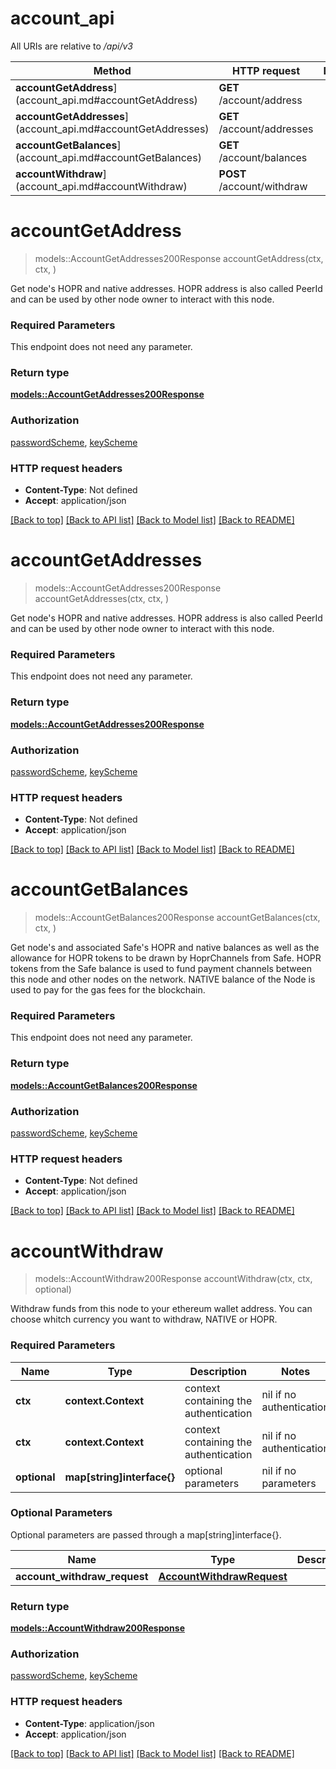 # account_api

All URIs are relative to */api/v3*

Method | HTTP request | Description
------------- | ------------- | -------------
**accountGetAddress**](account_api.md#accountGetAddress) | **GET** /account/address | 
**accountGetAddresses**](account_api.md#accountGetAddresses) | **GET** /account/addresses | 
**accountGetBalances**](account_api.md#accountGetBalances) | **GET** /account/balances | 
**accountWithdraw**](account_api.md#accountWithdraw) | **POST** /account/withdraw | 


# **accountGetAddress**
> models::AccountGetAddresses200Response accountGetAddress(ctx, ctx, )


Get node's HOPR and native addresses. HOPR address is also called PeerId and can be used by other node owner to interact with this node.

### Required Parameters
This endpoint does not need any parameter.

### Return type

[**models::AccountGetAddresses200Response**](accountGetAddresses_200_response.md)

### Authorization

[passwordScheme](../README.md#passwordScheme), [keyScheme](../README.md#keyScheme)

### HTTP request headers

 - **Content-Type**: Not defined
 - **Accept**: application/json

[[Back to top]](#) [[Back to API list]](../README.md#documentation-for-api-endpoints) [[Back to Model list]](../README.md#documentation-for-models) [[Back to README]](../README.md)

# **accountGetAddresses**
> models::AccountGetAddresses200Response accountGetAddresses(ctx, ctx, )


Get node's HOPR and native addresses. HOPR address is also called PeerId and can be used by other node owner to interact with this node.

### Required Parameters
This endpoint does not need any parameter.

### Return type

[**models::AccountGetAddresses200Response**](accountGetAddresses_200_response.md)

### Authorization

[passwordScheme](../README.md#passwordScheme), [keyScheme](../README.md#keyScheme)

### HTTP request headers

 - **Content-Type**: Not defined
 - **Accept**: application/json

[[Back to top]](#) [[Back to API list]](../README.md#documentation-for-api-endpoints) [[Back to Model list]](../README.md#documentation-for-models) [[Back to README]](../README.md)

# **accountGetBalances**
> models::AccountGetBalances200Response accountGetBalances(ctx, ctx, )


Get node's and associated Safe's HOPR and native balances as well as the allowance for HOPR tokens to be drawn by HoprChannels from Safe. HOPR tokens from the Safe balance is used to fund payment channels between this node and other nodes on the network. NATIVE balance of the Node is used to pay for the gas fees for the blockchain.

### Required Parameters
This endpoint does not need any parameter.

### Return type

[**models::AccountGetBalances200Response**](accountGetBalances_200_response.md)

### Authorization

[passwordScheme](../README.md#passwordScheme), [keyScheme](../README.md#keyScheme)

### HTTP request headers

 - **Content-Type**: Not defined
 - **Accept**: application/json

[[Back to top]](#) [[Back to API list]](../README.md#documentation-for-api-endpoints) [[Back to Model list]](../README.md#documentation-for-models) [[Back to README]](../README.md)

# **accountWithdraw**
> models::AccountWithdraw200Response accountWithdraw(ctx, ctx, optional)


Withdraw funds from this node to your ethereum wallet address. You can choose whitch currency you want to withdraw, NATIVE or HOPR.

### Required Parameters

Name | Type | Description  | Notes
------------- | ------------- | ------------- | -------------
 **ctx** | **context.Context** | context containing the authentication | nil if no authentication
 **ctx** | **context.Context** | context containing the authentication | nil if no authentication
 **optional** | **map[string]interface{}** | optional parameters | nil if no parameters

### Optional Parameters
Optional parameters are passed through a map[string]interface{}.

Name | Type | Description  | Notes
------------- | ------------- | ------------- | -------------
 **account_withdraw_request** | [**AccountWithdrawRequest**](AccountWithdrawRequest.md)|  | 

### Return type

[**models::AccountWithdraw200Response**](accountWithdraw_200_response.md)

### Authorization

[passwordScheme](../README.md#passwordScheme), [keyScheme](../README.md#keyScheme)

### HTTP request headers

 - **Content-Type**: application/json
 - **Accept**: application/json

[[Back to top]](#) [[Back to API list]](../README.md#documentation-for-api-endpoints) [[Back to Model list]](../README.md#documentation-for-models) [[Back to README]](../README.md)

